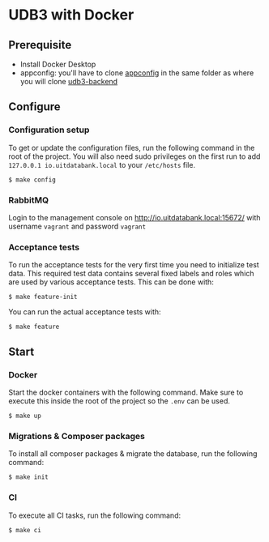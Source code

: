 # UDB3 with Docker

## Prerequisite
- Install Docker Desktop
- appconfig: you'll have to clone [appconfig](https://github.com/cultuurnet/appconfig) in the same folder as where you will clone [udb3-backend](https://github.com/cultuurnet/udb3-backend)

## Configure

### Configuration setup
To get or update the configuration files, run the following command in the root of the project.
You will also need sudo privileges on the first run to add `127.0.0.1 io.uitdatabank.local` to your `/etc/hosts` file.

```
$ make config
```

### RabbitMQ

Login to the management console on http://io.uitdatabank.local:15672/ with username `vagrant` and password `vagrant` 

### Acceptance tests

To run the acceptance tests for the very first time you need to initialize test data. This required test data contains several fixed labels and roles which are used by various acceptance tests.
This can be done with:
```
$ make feature-init
```
You can run the actual acceptance tests with:
```
$ make feature
```

## Start

### Docker

Start the docker containers with the following command. Make sure to execute this inside the root of the project so the `.env` can be used.
```
$ make up
```

### Migrations & Composer packages

To install all composer packages & migrate the database, run the following command:
```
$ make init
```

### CI

To execute all CI tasks, run the following command:
```
$ make ci
```
